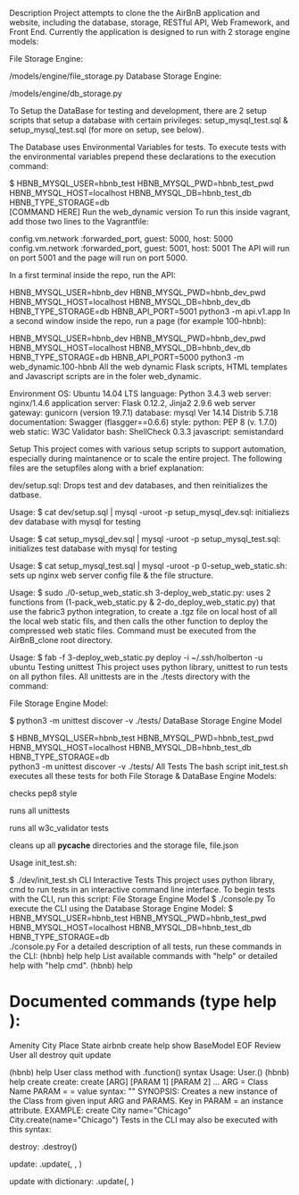 Description
Project attempts to clone the the AirBnB application and website, including the database, storage, RESTful API, Web Framework, and Front End. Currently the application is designed to run with 2 storage engine models:

File Storage Engine:

/models/engine/file_storage.py
Database Storage Engine:

/models/engine/db_storage.py

To Setup the DataBase for testing and development, there are 2 setup scripts that setup a database with certain privileges: setup_mysql_test.sql & setup_mysql_test.sql (for more on setup, see below).

The Database uses Environmental Variables for tests. To execute tests with the environmental variables prepend these declarations to the execution command:

$ HBNB_MYSQL_USER=hbnb_test HBNB_MYSQL_PWD=hbnb_test_pwd \
HBNB_MYSQL_HOST=localhost HBNB_MYSQL_DB=hbnb_test_db HBNB_TYPE_STORAGE=db \
[COMMAND HERE]
Run the web_dynamic version
To run this inside vagrant, add those two lines to the Vagrantfile:

config.vm.network :forwarded_port, guest: 5000, host: 5000
config.vm.network :forwarded_port, guest: 5001, host: 5001
The API will run on port 5001 and the page will run on port 5000.

In a first terminal inside the repo, run the API:

HBNB_MYSQL_USER=hbnb_dev HBNB_MYSQL_PWD=hbnb_dev_pwd HBNB_MYSQL_HOST=localhost HBNB_MYSQL_DB=hbnb_dev_db HBNB_TYPE_STORAGE=db HBNB_API_PORT=5001 python3 -m api.v1.app
In a second window inside the repo, run a page (for example 100-hbnb):

HBNB_MYSQL_USER=hbnb_dev HBNB_MYSQL_PWD=hbnb_dev_pwd HBNB_MYSQL_HOST=localhost HBNB_MYSQL_DB=hbnb_dev_db HBNB_TYPE_STORAGE=db HBNB_API_PORT=5000 python3 -m web_dynamic.100-hbnb
All the web dynamic Flask scripts, HTML templates and Javascript scripts are in the foler web_dynamic.

Environment
OS: Ubuntu 14.04 LTS
language: Python 3.4.3
web server: nginx/1.4.6
application server: Flask 0.12.2, Jinja2 2.9.6
web server gateway: gunicorn (version 19.7.1)
database: mysql Ver 14.14 Distrib 5.7.18
documentation: Swagger (flasgger==0.6.6)
style:
python: PEP 8 (v. 1.7.0)
web static: W3C Validator
bash: ShellCheck 0.3.3
javascript: semistandard


Setup
This project comes with various setup scripts to support automation, especially during maintanence or to scale the entire project. The following files are the setupfiles along with a brief explanation:

dev/setup.sql: Drops test and dev databases, and then reinitializes the datbase.

Usage: $ cat dev/setup.sql | mysql -uroot -p
setup_mysql_dev.sql: initialiezs dev database with mysql for testing

Usage: $ cat setup_mysql_dev.sql | mysql -uroot -p
setup_mysql_test.sql: initializes test database with mysql for testing

Usage: $ cat setup_mysql_test.sql | mysql -uroot -p
0-setup_web_static.sh: sets up nginx web server config file & the file structure.

Usage: $ sudo ./0-setup_web_static.sh
3-deploy_web_static.py: uses 2 functions from (1-pack_web_static.py & 2-do_deploy_web_static.py) that use the fabric3 python integration, to create a .tgz file on local host of all the local web static fils, and then calls the other function to deploy the compressed web static files. Command must be executed from the AirBnB_clone root directory.

Usage: $ fab -f 3-deploy_web_static.py deploy -i ~/.ssh/holberton -u ubuntu
Testing
unittest
This project uses python library, unittest to run tests on all python files. All unittests are in the ./tests directory with the command:

File Storage Engine Model:

$ python3 -m unittest discover -v ./tests/
DataBase Storage Engine Model

$ HBNB_MYSQL_USER=hbnb_test HBNB_MYSQL_PWD=hbnb_test_pwd \
HBNB_MYSQL_HOST=localhost HBNB_MYSQL_DB=hbnb_test_db HBNB_TYPE_STORAGE=db \
python3 -m unittest discover -v ./tests/
All Tests
The bash script init_test.sh executes all these tests for both File Storage & DataBase Engine Models:

checks pep8 style

runs all unittests

runs all w3c_validator tests

cleans up all __pycache__ directories and the storage file, file.json

Usage init_test.sh:

$ ./dev/init_test.sh
CLI Interactive Tests
This project uses python library, cmd to run tests in an interactive command line interface. To begin tests with the CLI, run this script:
File Storage Engine Model
$ ./console.py
To execute the CLI using the Database Storage Engine Model:
$ HBNB_MYSQL_USER=hbnb_test HBNB_MYSQL_PWD=hbnb_test_pwd \
HBNB_MYSQL_HOST=localhost HBNB_MYSQL_DB=hbnb_test_db HBNB_TYPE_STORAGE=db \
./console.py
For a detailed description of all tests, run these commands in the CLI:
(hbnb) help help
List available commands with "help" or detailed help with "help cmd".
(hbnb) help

Documented commands (type help <topic>):
========================================
Amenity    City  Place   State  airbnb  create   help  show
BaseModel  EOF   Review  User   all     destroy  quit  update

(hbnb) help User
class method with .function() syntax
        Usage: User.<command>(<id>)
(hbnb) help create
create: create [ARG] [PARAM 1] [PARAM 2] ...
        ARG = Class Name
        PARAM = <key name>=<value>
                value syntax: "<value>"
        SYNOPSIS: Creates a new instance of the Class from given input ARG
                  and PARAMS. Key in PARAM = an instance attribute.
        EXAMPLE: create City name="Chicago"
                 City.create(name="Chicago")
Tests in the CLI may also be executed with this syntax:

destroy: <class name>.destroy(<id>)

update: <class name>.update(<id>, <attribute name>, <attribute value>)

update with dictionary: <class name>.update(<id>, <dictionary representation>)